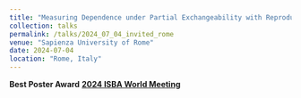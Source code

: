 ```yaml
---
title: "Measuring Dependence under Partial Exchangeability with Reproducing Kernel Hilbert Spaces"
collection: talks
permalink: /talks/2024_07_04_invited_rome
venue: "Sapienza University of Rome"
date: 2024-07-04
location: "Rome, Italy"
---
```


**Best Poster Award**
[**2024 ISBA World Meeting**](https://www.unive.it/web/en/2208/home)
